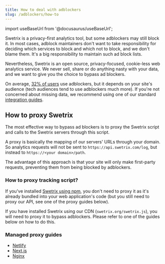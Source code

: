 ```yaml
---
title: How to deal with adblockers
slug: /adblockers/how-to
---
```


import useBaseUrl from '@docusaurus/useBaseUrl';

Swetrix is a privacy-first analytics tool, but some adblockers may still block it. In most cases, adblock maintainers don't want to take responsibility for deciding which services to block and which not to block, and we don't blame them. It's a big responsibility to maintain such ad block lists.

Nevertheless, Swetrix is an open source, privacy-focused, cookie-less web analytics service. We never sell, share or do anything nasty with your data, and we want to give you the choice to bypass ad blockers.

On average, [32% of users](https://backlinko.com/ad-blockers-users?ref=swetrix) use adblockers, but it depends on your site's audience (tech audiences tend to use adblockers much more). If you're not concerned about missing data, we recommend using one of our standard [integration guides](/integrations).

## How to proxy Swetrix
The most effective way to bypass ad blockers is to proxy the Swetrix script and calls to the Swetrix servers through this script.

A proxy is basically the mapping of our servers' URLs through your domain. So analytics requests will not be sent to `https://api.swetrix.com/log`, but instead to `https://<your domain>/path`.

The advantage of this approach is that your site will only make first-party requests, preventing them from being blocked by adblockers.

### How to proxy tracking script?
If you've installed [Swetrix using npm](/install-script#install-swetrix-via-npm), you don't need to proxy it as it's already bundled into your web application's code (but you still need to proxy our API, see one of the proxy guides below).

If you have installed Swetrix using our CDN (`swetrix.org/swetrix.js`), you will need to proxy it to bypass adblockers. Please refer to one of the guides below on how to do this.

### Managed proxy guides
 - [Netlify](/adblockers/guides/netlify)
 - [Next.js](/adblockers/guides/nextjs)
 - [Nginx](/adblockers/guides/nginx)
